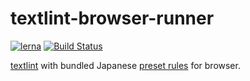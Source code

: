# textlint-browser-runner
[![lerna](https://img.shields.io/badge/maintained%20with-lerna-cc00ff.svg)](https://lerna.js.org/) [![Build Status](https://travis-ci.com/mobilusoss/textlint-browser-runner.svg?branch=master)](https://travis-ci.com/mobilusoss/textlint-browser-runner.svg?branch=master)


[textlint](https://github.com/textlint/textlint "textlint") with bundled Japanese [preset rules](https://www.npmjs.com/package/textlint-rule-preset-mobilus) for browser.

